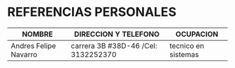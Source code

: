 # REFERENCIAS PERSONALES 

| NOMBRE | DIRECCION Y TELEFONO | OCUPACION | 
|    ---     |  ---         |  ---   | 
| Andres Felipe Navarro | carrera 3B #38D-46 /Cel: 3132252370 | tecnico en sistemas |  


